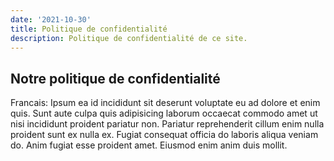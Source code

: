```yaml
---
date: '2021-10-30'
title: Politique de confidentialité
description: Politique de confidentialité de ce site.
---
```


## Notre politique de confidentialité

Francais: Ipsum ea id incididunt sit deserunt voluptate eu ad dolore et enim quis. Sunt aute culpa quis adipisicing laborum occaecat commodo amet ut nisi incididunt proident pariatur non. Pariatur reprehenderit cillum enim nulla proident sunt ex nulla ex. Fugiat consequat officia do laboris aliqua veniam do. Anim fugiat esse proident amet. Eiusmod enim anim duis mollit.
